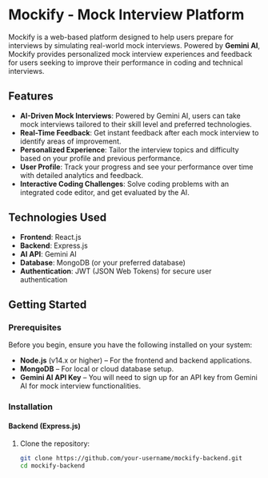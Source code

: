 # Mockify - Mock Interview Platform

Mockify is a web-based platform designed to help users prepare for interviews by simulating real-world mock interviews. Powered by **Gemini AI**, Mockify provides personalized mock interview experiences and feedback for users seeking to improve their performance in coding and technical interviews.

## Features
- **AI-Driven Mock Interviews**: Powered by Gemini AI, users can take mock interviews tailored to their skill level and preferred technologies.
- **Real-Time Feedback**: Get instant feedback after each mock interview to identify areas of improvement.
- **Personalized Experience**: Tailor the interview topics and difficulty based on your profile and previous performance.
- **User Profile**: Track your progress and see your performance over time with detailed analytics and feedback.
- **Interactive Coding Challenges**: Solve coding problems with an integrated code editor, and get evaluated by the AI.
  
## Technologies Used
- **Frontend**: React.js
- **Backend**: Express.js
- **AI API**: Gemini AI
- **Database**: MongoDB (or your preferred database)
- **Authentication**: JWT (JSON Web Tokens) for secure user authentication

## Getting Started

### Prerequisites
Before you begin, ensure you have the following installed on your system:
- **Node.js** (v14.x or higher) – For the frontend and backend applications.
- **MongoDB** – For local or cloud database setup.
- **Gemini AI API Key** – You will need to sign up for an API key from Gemini AI for mock interview functionalities.

### Installation

#### Backend (Express.js)
1. Clone the repository:
   ```bash
   git clone https://github.com/your-username/mockify-backend.git
   cd mockify-backend

